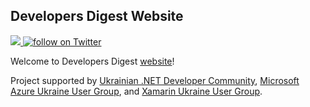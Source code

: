 ## Developers Digest Website

<a href="https://github.com/dncuug/devdigest.today/graphs/contributors" alt="Contributors">
  <img src="https://img.shields.io/github/contributors/dncuug/devdigest.today" />
</a>
<a href="https://twitter.com/intent/follow?screen_name=devdigest_today">
  <img src="https://img.shields.io/twitter/follow/devdigest_today?style=social&logo=twitter" alt="follow on Twitter">
</a>

Welcome to Developers Digest <a href="https://devdigest.today">website</a>!

Project supported by 
<a href="https://www.facebook.com/dncuug/">Ukrainian .NET Developer Community</a>,  <a href="https://www.facebook.com/groups/azure.ua/">Microsoft Azure Ukraine User Group</a>, and <a href="https://www.facebook.com/groups/xamarin.ua">Xamarin Ukraine User Group</a>.
